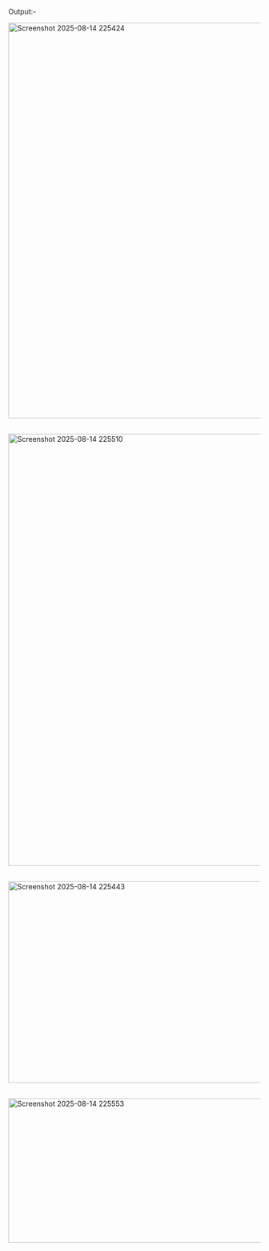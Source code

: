 Output:- 

<img width="931" height="789" alt="Screenshot 2025-08-14 225424" src="https://github.com/user-attachments/assets/6343807b-e50f-416e-9088-d0180a1c1e2f" /> <br><br>

<img width="972" height="862" alt="Screenshot 2025-08-14 225510" src="https://github.com/user-attachments/assets/2129b012-b4c3-4ffa-9025-89ddd2d51224" /> <br><br>

<img width="776" height="402" alt="Screenshot 2025-08-14 225443" src="https://github.com/user-attachments/assets/904531fe-eec4-4899-aecc-ed4a2af0a3b2" /> <br><br>

<img width="830" height="288" alt="Screenshot 2025-08-14 225553" src="https://github.com/user-attachments/assets/24a4ac28-5d8f-4cf9-ba6f-c227e02ae183" /> <br> <br>



